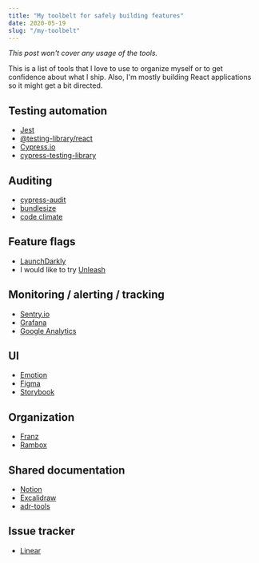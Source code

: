 ```yaml
---
title: "My toolbelt for safely building features"
date: 2020-05-19
slug: "/my-toolbelt"
---
```


_This post won't cover any usage of the tools._

This is a list of tools that I love to use to organize myself or to get confidence about what I ship. Also, I'm mostly building React applications so it might get a bit directed.

## Testing automation

- [Jest](https://jestjs.io/)
- [@testing-library/react](https://testing-library.com/docs/react-testing-library/intro)
- [Cypress.io](https://www.cypress.io/)
- [cypress-testing-library](https://github.com/testing-library/cypress-testing-library)

## Auditing

- [cypress-audit](https://github.com/mfrachet/cypress-audit)
- [bundlesize](https://github.com/siddharthkp/bundlesize)
- [code climate](https://docs.codeclimate.com/docs/churn)

## Feature flags

- [LaunchDarkly](https://launchdarkly.com/)
- I would like to try [Unleash](https://github.com/Unleash/unleash)

## Monitoring / alerting / tracking

- [Sentry.io](http://sentry.io/)
- [Grafana](https://grafana.com/grafana/)
- [Google Analytics](https://analytics.google.com/analytics/web/)

## UI

- [Emotion](https://emotion.sh/)
- [Figma](https://www.figma.com/)
- [Storybook](https://storybook.js.org/)

## Organization

- [Franz](https://meetfranz.com/)
- [Rambox](https://rambox.pro/#home)

## Shared documentation

- [Notion](https://www.notion.so/)
- [Excalidraw](https://excalidraw.com/)
- [adr-tools](https://github.com/npryce/adr-tools)

## Issue tracker

- [Linear](https://linear.app/)
